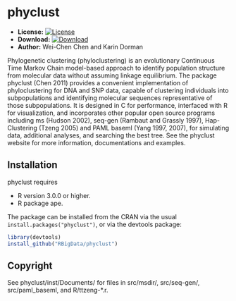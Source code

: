 # phyclust

* **License:** [![License](http://img.shields.io/badge/license-GPL%20v2-orange.svg?style=flat)](http://www.gnu.org/licenses/gpl-2.0.en.html)
* **Download:** [![Download](http://cranlogs.r-pkg.org/badges/phyclust)](https://cran.r-project.org/package=phyclust)
* **Author:** Wei-Chen Chen and Karin Dorman


Phylogenetic clustering (phyloclustering) is an evolutionary
Continuous Time Markov Chain model-based approach to identify
population structure from molecular data without assuming
linkage equilibrium. The package phyclust (Chen 2011) provides a
convenient implementation of phyloclustering for DNA and SNP data,
capable of clustering individuals into subpopulations and identifying
molecular sequences representative of those subpopulations. It is
designed in C for performance, interfaced with R for visualization,
and incorporates other popular open source programs including
ms (Hudson 2002), seq-gen (Rambaut and Grassly 1997),
Hap-Clustering (Tzeng 2005) and PAML baseml (Yang 1997, 2007), for
simulating data, additional analyses, and searching the best tree.
See the phyclust website for more information, documentations and
examples.



## Installation

phyclust requires
* R version 3.0.0 or higher.
* R package ape.

The package can be installed from the CRAN via the usual
`install.packages("phyclust")`, or via the devtools package:

```r
library(devtools)
install_github("RBigData/phyclust")
```


## Copyright

See phyclust/inst/Documents/ for files in src/msdir/,
src/seq-gen/, src/paml_baseml, and R/ttzeng-*.r.

